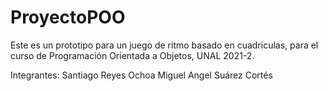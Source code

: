 # ProyectoPOO
Este es un prototipo para un juego de ritmo basado en cuadriculas, para el curso de Programación Orientada a Objetos, UNAL 2021-2.

Integrantes:
Santiago Reyes Ochoa
Miguel Angel Suárez Cortés
